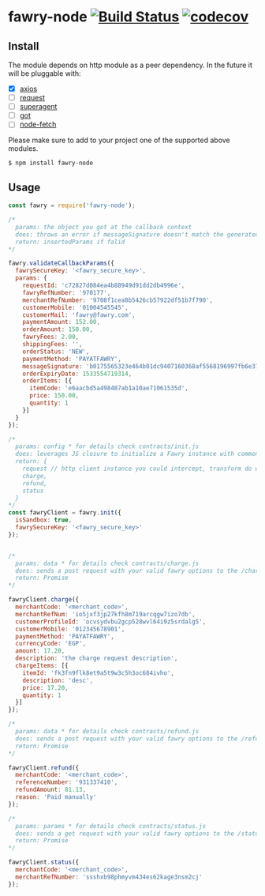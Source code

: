 # fawry-node [![Build Status](https://travis-ci.com/fawry-api/fawry-node.svg?branch=master)](https://travis-ci.com/fawry-api/fawry-node) [![codecov](https://codecov.io/gh/fawry-api/fawry-node/badge.svg?branch=master)](https://codecov.io/gh/fawry-api/fawry-node?branch=master)


## Install

The module depends on http module as a peer dependency.
In the future it will be pluggable with:

  - [x] [axios](https://github.com/axios/axios)
  - [ ] [request](https://github.com/request/request)
  - [ ] [superagent](https://github.com/visionmedia/superagent)
  - [ ] [got](https://github.com/sindresorhus/got)
  - [ ] [node-fetch](https://github.com/bitinn/node-fetch)

Please make sure to add to your project one of the supported above modules.

```
$ npm install fawry-node
```

## Usage

```js
const fawry = require('fawry-node');

/*
  params: the object you got at the callback context
  does: throws an error if messageSignature doesn't match the generated one using your secure key
  return: insertedParams if falid
*/

fawry.validateCallbackParams({
  fawrySecureKey: '<fawry_secure_key>',
  params: {
    requestId: 'c72827d084ea4b88949d91dd2db4996e',
    fawryRefNumber: '970177',
    merchantRefNumber: '9708f1cea8b5426cb57922df51b7f790',
    customerMobile: '01004545545',
    customerMail: 'fawry@fawry.com',
    paymentAmount: 152.00,
    orderAmount: 150.00,
    fawryFees: 2.00,
    shippingFees: '',
    orderStatus: 'NEW',
    paymentMethod: 'PAYATFAWRY',
    messageSignature: 'b0175565323e464b01dc9407160368af5568196997fb6e379374a4f4fbbcf587',
    orderExpiryDate: 1533554719314,
    orderItems: [{
      itemCode: 'e6aacbd5a498487ab1a10ae71061535d',
      price: 150.00,
      quantity: 1
    }]
  }
});

/*
  params: config * for details check contracts/init.js
  does: leverages JS closure to initialize a Fawry instance with common configration
  return: {
    request // http client instance you could intercept, transform do whatever the http module supports
    charge,
    refund,
    status
  }
*/
const fawryClient = fawry.init({
  isSandbox: true,
  fawrySecureKey: '<fawry_secure_key>'
});


/*
  params: data * for details check contracts/charge.js
  does: sends a post request with your valid fawry options to the /charge endpint
  return: Promise
*/

fawryClient.charge({
  merchantCode: '<merchant_code>',
  merchantRefNum: 'io5jxf3jp27kfh8m719arcqgw7izo7db',
  customerProfileId: 'ocvsydvbu2gcp528wvl64i9z5srdalg5',
  customerMobile: '012345678901',
  paymentMethod: 'PAYATFAWRY',
  currencyCode: 'EGP',
  amount: 17.20,
  description: 'the charge request description',
  chargeItems: [{
    itemId: 'fk3fn9flk8et9a5t9w3c5h3oc684ivho',
    description: 'desc',
    price: 17.20,
    quantity: 1
  }]
});

/*
  params: data * for details check contracts/refund.js
  does: sends a post request with your valid fawry options to the /refund endpint
  return: Promise
*/

fawryClient.refund({
  merchantCode: '<merchant_code>',
  referenceNumber: '931337410',
  refundAmount: 81.13,
  reason: 'Paid manually'
});

/*
  params: params * for details check contracts/status.js
  does: sends a get request with your valid fawry options to the /status endpint
  return: Promise
*/

fawryClient.status({
  merchantCode: '<merchant_code>',
  merchantRefNumber: 'ssshxb98phmyvm434es62kage3nsm2cj'
});
```

